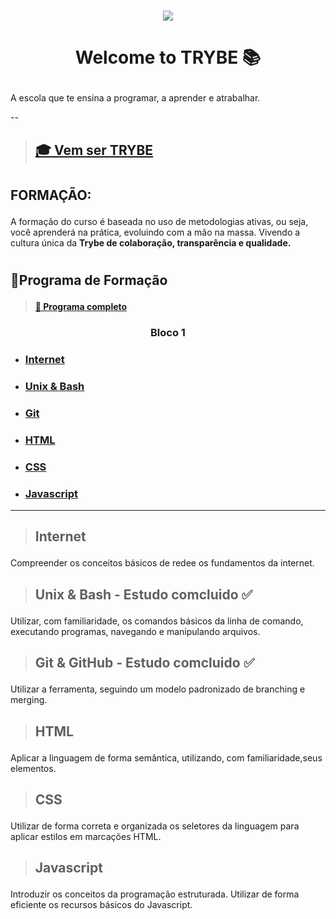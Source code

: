 <h1 align="center">
    <img src="https://ik.imagekit.io/dx02k2fi4yn/1607351024552_w1WAxY2KX.jpeg"> 
</h1>

 # <p align="center">Welcome to **TRYBE** 📚</p>

 <p >A escola que te ensina a programar, a aprender e atrabalhar.</p>
 --
 
 >## [🎓 Vem ser **TRYBE**](https://www.betrybe.com/?utm_medium=cpc&utm_source=google&utm_campaign=Brand&utm_content=ad03_din_h&gclid=Cj0KCQiAvP6ABhCjARIsAH37rbQbZlgx9wlm_sooX2uLrpxze3I_iV-ZbX3wwja5enEor7WTG_CSxmwaAgzWEALw_wcB)
 
#
 ## <p > **FORMAÇÃO:**
 A formação do curso é baseada no uso de metodologias ativas, ou seja,
você aprenderá na prática, evoluindo com a mão na massa. Vivendo
a cultura única da **Trybe de colaboração, transparência e qualidade.**</p>

#
## <p>**📗Programa de Formação**</p>
 >#### [📑 Programa completo ](https://blog.betrybe.com/wp-content/uploads/2021/01/18-01-21-Programa-de-Formacao-da-Trybe-Turma-de-Abril-12.pdf)
 
### <p align="center">Bloco 1</p>


- ### [Internet](#-internet) 

- ### [Unix & Bash](#-unix-&-bash)

- ### [Git](#-git)

- ### [HTML](#-git)

- ### [CSS](#-css)

- ### [Javascript](#-javascript)

****

>## <p> **Internet** 
Compreender os conceitos básicos de redee os fundamentos da internet.</p> 
>## <p> **Unix & Bash - Estudo comcluido ✅**
Utilizar, com familiaridade, os comandos básicos da linha de comando,
executando programas, navegando e manipulando arquivos.</p> 
>## <p> **Git & GitHub - Estudo comcluido ✅**
Utilizar a ferramenta, seguindo um modelo padronizado de branching e merging.</p> 
>## <p> **HTML**
Aplicar a linguagem de forma semântica, utilizando, com familiaridade,seus elementos.</p> 
>## <p> **CSS**
Utilizar de forma correta e organizada os seletores da linguagem para aplicar estilos em marcações HTML.</p> 
>## <p> **Javascript**
Introduzir os conceitos da programação estruturada. Utilizar de forma eficiente os recursos básicos do Javascript.</p> 